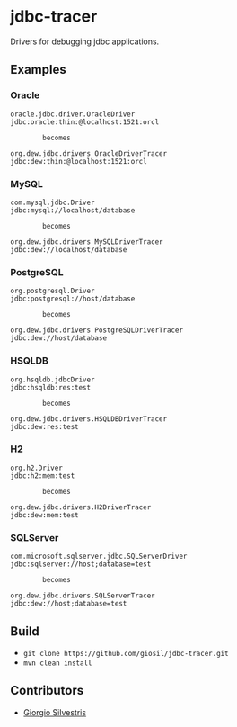 # jdbc-tracer

Drivers for debugging jdbc applications.

## Examples

### Oracle

```
oracle.jdbc.driver.OracleDriver
jdbc:oracle:thin:@localhost:1521:orcl

        becomes

org.dew.jdbc.drivers OracleDriverTracer
jdbc:dew:thin:@localhost:1521:orcl
```

### MySQL
```
com.mysql.jdbc.Driver
jdbc:mysql://localhost/database

        becomes

org.dew.jdbc.drivers MySQLDriverTracer
jdbc:dew://localhost/database
```

### PostgreSQL
```
org.postgresql.Driver
jdbc:postgresql://host/database

        becomes

org.dew.jdbc.drivers PostgreSQLDriverTracer
jdbc:dew://host/database
```

### HSQLDB
```
org.hsqldb.jdbcDriver
jdbc:hsqldb:res:test

        becomes

org.dew.jdbc.drivers.HSQLDBDriverTracer
jdbc:dew:res:test
```

### H2
```
org.h2.Driver
jdbc:h2:mem:test

        becomes

org.dew.jdbc.drivers.H2DriverTracer
jdbc:dew:mem:test
```

### SQLServer
```
com.microsoft.sqlserver.jdbc.SQLServerDriver
jdbc:sqlserver://host;database=test

        becomes

org.dew.jdbc.drivers.SQLServerTracer
jdbc:dew://host;database=test
```

## Build

- `git clone https://github.com/giosil/jdbc-tracer.git`
- `mvn clean install`

## Contributors

* [Giorgio Silvestris](https://github.com/giosil)
